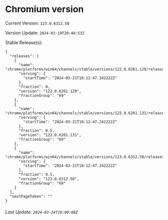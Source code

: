 # Chromium version

Current Version: `123.0.6312.58`

Version Update: `2024-03-19T20:40:53Z`

Stable Release(s):
```
{
  "releases": [
    {
      "name": "chrome/platforms/win64/channels/stable/versions/122.0.6261.129/releases/1711044767",
      "serving": {
        "startTime": "2024-03-21T18:12:47.242222Z"
      },
      "fraction": 0,
      "version": "122.0.6261.129",
      "fractionGroup": "69"
    },
    {
      "name": "chrome/platforms/win64/channels/stable/versions/122.0.6261.131/releases/1711044767",
      "serving": {
        "startTime": "2024-03-21T18:12:47.242222Z"
      },
      "fraction": 0.5,
      "version": "122.0.6261.131",
      "fractionGroup": "69"
    },
    {
      "name": "chrome/platforms/win64/channels/stable/versions/123.0.6312.58/releases/1711044767",
      "serving": {
        "startTime": "2024-03-21T18:12:47.242222Z"
      },
      "fraction": 0.5,
      "version": "123.0.6312.58",
      "fractionGroup": "69"
    }
  ],
  "nextPageToken": ""
}
```

###### Last Update: `2024-03-24T10:00:08Z`
        